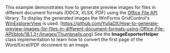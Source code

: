 This example demonstrates how to generate preview images for files in different document formats (DOCX, XLSX, PDF) using the [Office File API](https://documentation.devexpress.com/OfficeFileAPI/14911/Office-File-API) library. To display the generated images the WinForms GridControl's [WinExplorerView](https://documentation.devexpress.com/WindowsForms/114759/Controls-and-Libraries/Data-Grid/Views/WinExplorer-View) is used.
(https://github.com/YuliaDX/How-to-generate-preview-images-for-files-in-different-document-formats-using-Office-File-API/blob/18.1.3+/Images/Thumbnails.png)
See the **ImageExporterHelper** class implementation to learn how to convert the first page of the Word/Excel/PDF document to an image.
